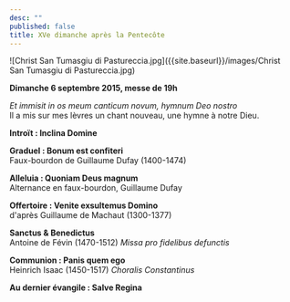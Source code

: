 ```yaml
---
desc: ""
published: false
title: XVe dimanche après la Pentecôte
---
```


![Christ San Tumasgiu di Pastureccia.jpg]({{site.baseurl}}/images/Christ San Tumasgiu di Pastureccia.jpg)

**Dimanche 6 septembre 2015, messe de 19h**

*Et immisit in os meum canticum novum, hymnum Deo nostro*  
Il a mis sur mes lèvres un chant nouveau, une hymne à notre Dieu.

**Introït : Inclina Domine**

**Graduel : Bonum est confiteri**  
Faux-bourdon de Guillaume Dufay (1400-1474)

**Alleluia : Quoniam Deus magnum**  
Alternance en faux-bourdon, Guillaume Dufay

**Offertoire : Venite exsultemus Domino**  
d'après Guillaume de Machaut (1300-1377)

**Sanctus & Benedictus**  
Antoine de Févin (1470-1512) *Missa pro fidelibus defunctis*

**Communion : Panis quem ego**  
Heinrich Isaac (1450-1517) *Choralis Constantinus*

**Au dernier évangile : Salve Regina**